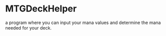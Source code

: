 # MTGDeckHelper
a program where you can input your mana values and determine the mana needed for your deck. 
